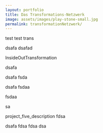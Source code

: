 ```yaml
---
layout: portfolio
title: Das Transformations-Netzwerk
image: assets/images/play-stone-small.jpg
permalink: transformationNetzwerk/
---
```


test test trans

dsafa
dsafad

InsideOutTransformation

dsafa

dsafa
fsda

dsafa
fsdaa


fsdaa

sa

project_five_description
fdsa

dsafa
fdsa
fdsa
dsa
